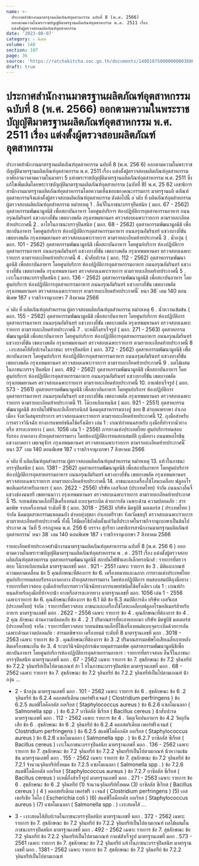 ```yaml
---
name: >-
  ประกาศสำนักงานมาตรฐานผลิตภัณฑ์อุตสาหกรรม ฉบับที่ 8 (พ.ศ. 2566)
  ออกตามความในพระราชบัญญัติมาตรฐานผลิตภัณฑ์อุตสาหกรรม พ.ศ. 2511 เรื่อง 
  แต่งตั้งผู้ตรวจสอบผลิตภัณฑ์อุตสาหกรรม
date: '2023-08-07'
category: ง พิเศษ
volume: 140
section: 187
page: 36
source: 'https://ratchakitcha.soc.go.th/documents/140D187S0000000003600.pdf'
draft: true
---
```


# ประกาศสำนักงานมาตรฐานผลิตภัณฑ์อุตสาหกรรม ฉบับที่ 8 (พ.ศ. 2566) ออกตามความในพระราชบัญญัติมาตรฐานผลิตภัณฑ์อุตสาหกรรม พ.ศ. 2511 เรื่อง  แต่งตั้งผู้ตรวจสอบผลิตภัณฑ์อุตสาหกรรม

ประกาศสำนักงานมาตรฐานผลิตภัณฑ์อุตสาหกรรม ฉบับที่ 8 (พ.ศ. 256 6) ออกตามความในพระราชบัญญัติมาตรฐานผลิตภัณฑ์อุตสาหกรรม พ.ศ. 2511 เรื่อง แต่งตั้งผู้ตรวจสอบผลิตภัณฑ์อุตสาหกรรม อาศัยอานาจตามความในมาตรา 5 แห่งพระราชบัญญัติมาตรฐานผลิตภัณฑ์อุตสาหกรรม พ.ศ. 2511 ซึ่งแก้ไขเพิ่มเติมโดยพระราชบัญญัติมาตรฐานผลิตภัณฑ์อุตสาหกรรม (ฉบับที่ 8) พ.ศ. 25 62 เลขาธิการสานักงานมาตรฐานผลิตภัณฑ์อุตสาหกรรมโดยความเห็นชอบของคณะกรรมการ มาตรฐานผลิ ตภัณฑ์อุตสาหกรรมจึงแต่งตั้งผู้ตรวจสอบผลิตภัณฑ์อุตสาหกรรม ดังต่อไปนี้ ล ําดับ ที่ ผลิตภัณฑ์อุตสําหกรรม ผู้ตรวจสอบผลิตภัณฑ์อุตสําหกรรม หมํายเหตุ 1 . ลิ้นจี่ในภาชนะบรรจุปิดสนิท ( มอก. 67 - 2562) อุตสาหกรรมพัฒนามูลนิธิ เพื่อสถาบันอาหาร โดยศูนย์บริการ ห้องปฏิบัติการอุตสาหกรรมอาหาร ถนนอรุณอัมรินทร์ แขวงบางยี่ขัน เขตบางพลัด กรุงเทพมหานคร ตรวจสอบเฉพาะรายการ ตามรายละเอียดท้ายประกาศนี้ 2 . ลาไยในภาชนะบรรจุปิดสนิท ( มอก. 68 - 2562) อุตสาหกรรมพัฒนามูลนิธิ เพื่อสถาบันอาหาร โดยศูนย์บริการ ห้องปฏิบัติการอุตสาหกรรมอาหาร ถนนอรุณอัมรินทร์ แขวงบางยี่ขัน เขตบางพลัด กรุงเทพมหานคร ตรวจสอบเฉพาะรายการ ตามรายละเอียดท้ายประกาศนี้ 3 . น้ำองุ่น ( มอก. 101 - 2562) อุตสาหกรรมพัฒนามูลนิธิ เพื่อสถาบันอาหาร โดยศูนย์บริการ ห้องปฏิบัติการอุตสาหกรรมอาหาร ถนนอรุณอัมรินทร์ แขวงบางยี่ขัน เขตบางพลัด กรุงเทพมหานคร ตรวจสอบเฉพาะรายการ ตามรายละเอียดท้ายประกาศนี้ 4 . น้ำสับปะรด ( มอก. 112 - 2562) อุตสาหกรรมพัฒนามูลนิธิ เพื่อสถาบันอาหาร โดยศูนย์บริการ ห้องปฏิบัติการอุตสาหกรรมอาหาร ถนนอรุณอัมรินทร์ แขวงบางยี่ขัน เขตบางพลัด กรุงเทพมหานคร ตรวจสอบเฉพาะรายการ ตามรายละเอียดท้ายประกาศนี้ 5 . เงาะในภาชนะบรรจุปิดสนิท ( มอก. 136 - 2562) อุตสาหกรรมพัฒนามูลนิธิ เพื่อสถาบันอาหาร โดยศูนย์บริการ ห้องปฏิบัติการอุตสาหกรรมอาหาร ถนนอรุณอัมรินทร์ แขวงบางยี่ขัน เขตบางพลัด กรุงเทพมหานคร ตรวจสอบเฉพาะรายการ ตามรายละเอียดท้ายประกาศนี้ ้ หนา 36 ่ เลม 140 ตอนพิเศษ 187 ง ราชกิจจานุเบกษา 7 สิงหาคม 2566

ล ําดับ ที่ ผลิตภัณฑ์อุตสําหกรรม ผู้ตรวจสอบผลิตภัณฑ์อุตสําหกรรม หมํายเหตุ 6 . น้ำหวานเข้มข้น ( มอก. 155 - 2562) อุตสาหกรรมพัฒนามูลนิธิ เพื่อสถาบันอาหาร โดยศูนย์บริการ ห้องปฏิบัติการอุตสาหกรรมอาหาร ถนนอรุณอัมรินทร์ แขวงบางยี่ขัน เขตบางพลัด กรุงเทพมหานคร ตรวจสอบเฉพาะรายการ ตามรายละเอียดท้ายประกาศนี้ 7 . บะหมี่กึ่งสาเร็จรูป ( มอก. 271 - 2563) อุตสาหกรรมพัฒนามูลนิธิ เพื่อสถาบันอาหาร โดยศูนย์บริการ ห้องปฏิบัติการอุตสาหกรรมอาหาร ถนนอรุณอัมรินทร์ แขวงบางยี่ขัน เขตบางพลัด กรุงเทพมหานคร ตรวจสอบเฉพาะรายการ ตามรายละเอียดท้ายประกาศนี้ 8 . เงาะสอดไส้สับปะรดในภาชนะ บรรจุปิดสนิท ( มอก. 372 - 2562) อุตสาหกรรมพัฒนามูลนิธิ เพื่อสถาบันอาหาร โดยศูนย์บริการ ห้องปฏิบัติการอุตสาหกรรมอาหาร ถนนอรุณอัมรินทร์ แขวงบางยี่ขัน เขตบางพลัด กรุงเทพมหานคร ตรวจสอบเฉพาะรายการ ตามรายละเอียดท้ายประกาศนี้ 9 . ผลไม้ผสมในภาชนะบรรจุ ปิดสนิท ( มอก. 492 - 2562) อุตสาหกรรมพัฒนามูลนิธิ เพื่อสถาบันอาหาร โดยศูนย์บริการ ห้องปฏิบัติการอุตสาหกรรมอาหาร ถนนอรุณอัมรินทร์ แขวงบางยี่ขัน เขตบางพลัด กรุงเทพมหานคร ตรวจสอบเฉพาะรายการ ตามรายละเอียดท้ายประกาศนี้ 10. กาแฟสาเร็จรูป ( มอก. 573 - 2561) อุตสาหกรรมพัฒนามูลนิธิ เพื่อสถาบันอาหาร โดยศูนย์บริการ ห้องปฏิบัติการอุตสาหกรรมอาหาร ถนนอรุณอัมรินทร์ แขวงบางยี่ขัน เขตบางพลัด กรุงเทพมหานคร ตรวจสอบเฉพาะรายการ ตามรายละเอียดท้ายประกาศนี้ 11. โต๊ะเทเบิลเทนนิส ( มอก. 921 - 2551) อุตสาหกรรมพัฒนามูลนิธิ สถาบันไฟฟ้าและอิเล็กทรอนิกส์ นิคมอุตสาหกรรมบางปู ซอย 8 ตำบลแพรกษา อำเภอเมือง จังหวัดสมุทรปราการ ตรวจสอบเฉพาะรายการ ตามรายละเอียดท้ายประกาศนี้ 12. ถุงมือสำหรับการตรวจวินิจฉัย ทางการแพทย์ชนิดใช้ครั้งเดียว เล่ม 1 : เกณฑ์กำหนดสาหรับ ถุงมือที่ทำจากน้ำยางหรือ สารละลายยาง ( มอก. 1056 เล่ม 1 - 2556) การยางแห่งประเทศไทย ศูนย์บริการทดสอบรับรอง ภาคกลาง ฝ่ายอุตสาหกรรมยาง โดยห้องปฏิบัติการทดสอบสมบัติ ถุงมือยาง ถนนพหลโยธิน แขวงลาดยาว เขตจตุจักร กรุงเทพมหานคร ตรวจสอบเฉพาะรายการ ตามรายละเอียดท้ายประกาศนี้ ้ หนา 37 ่ เลม 140 ตอนพิเศษ 187 ง ราชกิจจานุเบกษา 7 สิงหาคม 2566

ล ําดับ ที่ ผลิตภัณฑ์อุตสําหกรรม ผู้ตรวจสอบผลิตภัณฑ์อุตสําหกรรม หมํายเหตุ 13. แห้วในภาชนะบรรจุปิดสนิท ( มอก. 1381 - 2562) อุตสาหกรรมพัฒนามูลนิธิ เพื่อสถาบันอาหาร โดยศูนย์บริการ ห้องปฏิบัติการอุตสาหกรรมอาหาร ถนนอรุณอัมรินทร์ แขวงบางยี่ขัน เขตบางพลัด กรุงเทพมหานคร ตรวจสอบเฉพาะรายการ ตามรายละเอียดท้ายประกาศนี้ 14. ภาชนะและเครื่องใช้โลหะเคลือบ ฟลูออโรพอลิเมอร์สาหรับอาหาร ( มอก. 2622 - 2556) บริษัท เอสจีเอส (ประเทศไทย) จำกัด ถนนนางลิ้นจี่ แขวงช่องนนทรี เขตยานนาวา กรุงเทพมหานคร ตรวจสอบเฉพาะรายการ ตามรายละเอียดท้ายประกาศนี้ 15. รถยนต์ขนาดเล็กที่ใช้เครื่องยนต์ แบบจุดระเบิด ด้วยการอัด เฉพาะด้าน ความปลอดภัย : สารมลพิษ จากเครื่องยนต์ ระดับที่ 8 ( มอก. 3018 - 2563) บริษัท มิตซูบิชิ มอเตอร์ส ( ประเทศไทย ) จำกัด นิคมอุตสาหกรรมแหลมฉบัง ตำบลทุ่งสุขลา อำเภอศรีราชา จังหวัดชลบุรี ตรวจสอบเฉพาะรายการ ตามรายละเอียดท้ายประกาศนี้ ทั้งนี้ ให้มีผลใช้บังคับตั้งแต่วันที่ประกาศในราชกิจจานุเบกษาเป็นต้นไป ประกาศ ณ วันที่ 5 กรกฎาคม พ.ศ. 256 6 บรรจง สุกรีฑา เลขาธิการสานักงานมาตรฐานผลิตภัณฑ์อุตสาหกรรม ้ หนา 38 ่ เลม 140 ตอนพิเศษ 187 ง ราชกิจจานุเบกษา 7 สิงหาคม 2566

รายละเอียดท้ายประกาศสำนักงานมาตรฐานผลิตภัณฑ์อุตสาหกรรม ฉบับที่ 8 (พ.ศ. 256 6 ) ออกตามความในพระราชบัญญัติมาตรฐานผลิตภัณฑ์อุตสาหกรรม พ . ศ . 2511 เรื่อง แต่งตั้งผู้ตรวจสอบผลิตภัณฑ์อุตสาหกรรม อุตสาหกรรมพัฒนามูลนิธิ สถาบันไฟฟ้าและอิเล็กทรอนิกส์ : รายการที่ตรวจสอบ โต๊ะเทเบิลเทนนิส มาตรฐานเลขที่ มอก . 921 - 2551 เฉพาะ รายการ ข้อ 3 . มิติและเกณฑ์ความคลาดเคลื่อน ข้อ 5 คุณลักษณะที่ต้องการ ข้อ 6. เครื่องหมายและฉลาก การยางแห่งประเทศไทย ศูนย์บริการทดสอบรับรองภาคกลาง ฝ่ายอุตสาหกรรมยาง โดยห้องปฏิบัติการ ทดสอบสมบัติถุงมือยาง : รายการที่ตรวจสอบ ถุงมือส้าหรับการตรวจวินิจฉัยทางการแพทย์ชนิดใช้ครั้งเดียว เล่ม 1 : เกณฑ์ก้าหนดส้าหรับถุงมือที่ท้าจากน้้า ยางหรือสารละลายยาง มาตรฐานเลขที่ มอก. 1056 เล่ม 1 - 2556 เฉพาะรายการ ข้อ 6. คุณลักษณะที่ต้องการ ข้อ 6.1 มิติ ข้อ 6.3 สมบัติการดึง บริษัท เอสจีเอส (ประเทศไทย) จำกัด : รายการที่ตรวจสอบ ภาชนะและเครื่องใช้โลหะเคลือบฟลูออโรพอลิเมอร์ส้าหรับอาหาร มาตรฐานเลขที่ มอก . 2622 - 2556 เฉพาะ รายการ ข้อ 4 . คุณลักษณะที่ต้องการ ข้อ 4 . 2 คุณ ลักษณะ ด้านความปลอดภัย ข้อ 4 . 2 .1 ปริมาณสารที่ละลายออกมา บริษัท มิตซูบิชิ มอเตอร์ส (ประเทศไทย) จากัด : รายการที่ตรวจสอบ รถยนต์ขนาดเล็กที่ใช้เครื่องยนต์แบบจุดระเบิดด้วยการอัด เฉพาะด้านความปลอดภัย : สารมลพิษจาก เครื่องยนต์ ระดับที่ 8 มาตรฐานเลขที่ มอก . 3018 - 2563 เฉพาะ รายการ ข้อ 3 . คุณลักษณะที่ต้องการ ข้อ 3 .2 ปริมาณสารมลพิษไอเสียเฉลี่ยภายหลังติดเครื่องขณะเย็น ข้อ 3. 4 ระบบวินิจฉัยอุปกรณ์ควบคุมสารมลพิษ อุตสาหกรรมพัฒนามูลนิธิเพื่อสถาบันอาหาร โดยศูนย์บริการห้องปฏิบัติการอุตสาหกรรมอาหาร : รายการที่ตรวจสอบ ลิ้นจี่ในภาชนะบรรจุปิดสนิท มาตรฐานเลขที่ มอก . 67 - 2562 เฉพาะ รายการ ข้อ 7. สุขลักษณะ ข้อ 7.2 จุลินทรีย์ ข้อ 7.2.2 จุลินทรีย์เป็นไปตามเกณฑ์ ล้า ไ ยในภาชนะบรรจุปิดสนิท มาตรฐานเลขที่ มอก . 68 - 2562 เฉพาะ รายการ ข้อ 7. สุขลักษณะ ข้อ 7.2 จุลินทรีย์ ข้อ 7.2.2 จุลินทรีย์เป็นไปตามเกณฑ์ น้้าองุ่น ...

- 2 - น้้าองุ่น มาตรฐานเลขที่ มอก . 101 - 2562 เฉพาะ รายการ ข้อ 6 . สุขลักษณะ ข้อ 6 .2 จุลินทรีย์ ข้อ 6.2.4 คลอสตริเดียม เพอร์ฟริงเจนส์ ( Clostridium perfringens ) ข้อ 6.2.5 สแตฟิโลค็อกคัส ออเรียส ( Staphylococcus aureus ) ข้อ 6.2.6 แซลโมเนลลา ( Salmonella spp . ) ข้อ 6.2.7 บาซิลลัส ซีเรียส ( Bacillus cereus ) น้้าสับปะรด มาตรฐานเลขที่ มอก . 112 - 2562 เฉพาะ รายการ ข้อ 4 . วัตถุเจือปนอาหาร ข้อ 4.2 วัตถุกันเสีย ข้อ 6 . สุขลักษณะ ข้อ 6 .2 จุลินทรีย์ ข้อ 6.2.4 คลอสตริเดียม เพอร์ฟริงเจนส์ ( Clostridium perfringens ) ข้อ 6.2.5 สแตฟิโลค็อกคัส ออเรียส ( Staphylococcus aureus ) ข้อ 6.2.6 แซลโมเนลลา ( Salmonella spp . ) ข้อ 6.2.7 บาซิลลัส ซีเรียส ( Bacillus cereus ) เงาะในภาชนะบรรจุปิดสนิท มาตรฐานเลขที่ มอก . 136 - 2562 เฉพาะ รายการ ข้อ 7. สุขลักษณะ ข้อ 7.2 จุลินทรีย์ ข้อ 7.2.2 จุลินทรีย์เป็นไปตามเกณฑ์ น้้าหวานเข้มข้น มาตรฐานเลขที่ มอก . 155 - 2562 เฉพาะ รายการ ข้อ 7. สุขลักษณะ ข้อ 7.2 จุลินทรีย์ ข้อ 7.2.1 จ้านวนจุลินทรีย์ทั้งหมด ข้อ 7.2.5 แซลโมเนลลา ( Salmonella spp . ) ข้อ 7.2.6 สแตฟิโลค็อกคัส ออเรียส ( Staphylococcus aureus ) ข้อ 7.2.7 บาซิลลัส ซีเรียส ( Bacillus cereus ) บะหมี่กึ่งส้าเร็จรูป มาตรฐานเลขที่ มอก . 271 - 2563 เฉพาะ รายการ ข้อ 6 . สุขลักษณะ ข้อ 6 .2 จุลินทรีย์ (1) จ้านวนจุลินทรีย์ทั้งหมด (3) บาซิลลัส ซีเรียส ( Bacillus cereus ) ( 4 ) คลอสทริเดียม เพอร์ฟริ ง เจนส์ ( Clostridium perfringens ) (5) เอสเชอริเชีย โคไล ( Escherichia coli ) (6) สแตฟิโลค็อกคัส ออเรียส ( Staphylococcus aureus ) (7) แซลโมเนลลา ( Salmonella spp . ) เงาะสอดไส้ ...

- 3 - เงาะสอดไส้สับปะรดในภาชนะบรรจุปิดสนิท มาตรฐานเลขที่ มอก . 372 - 2562 เฉพาะ รายการ ข้อ 7. สุขลักษณะ ข้อ 7.2 จุลินทรีย์ ข้อ 7.2.2 จุลินทรีย์เป็นไปตามเกณฑ์ ผลไม้ผสมในภาชนะบรรจุปิดสนิท มาตรฐานเลขที่ มอก . 492 - 2562 เฉพาะ รายการ ข้อ 7. สุขลักษณะ ข้อ 7.2 จุลินทรีย์ ข้อ 7.2.2 จุลินทรีย์เป็นไปตามเกณฑ์ กาแฟส้าเร็จรูป มาตรฐานเลขที่ มอก . 573 - 2561 เฉพาะ รายการ ข้อ 7. สุขลักษณะ ข้อ 7.2 จุลินทรีย์ แห้วในภาชนะบรรจุปิดสนิท มาตรฐานเลขที่ มอก . 1381 - 2562 เฉพาะ รายการ ข้อ 7. สุขลักษณะ ข้อ 7.2 จุลินทรีย์ ข้อ 7.2.2 จุลินทรีย์เป็นไปตามเกณฑ์
